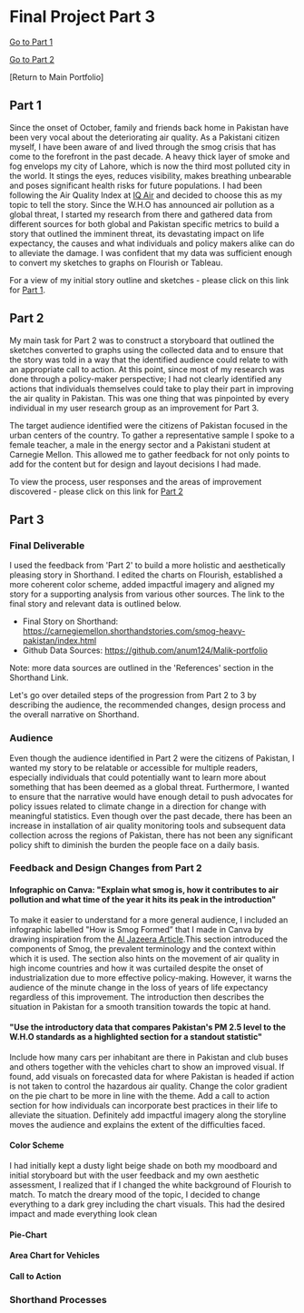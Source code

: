 # Final Project Part 3
[Go to Part 1](/final_project_AnumMalik.md)

[Go to Part 2](/final_project_AnumMalik2.md)

[Return to Main Portfolio]

## Part 1
Since the onset of October, family and friends back home in Pakistan have been very vocal about the deteriorating air quality. As a Pakistani citizen myself, I have been aware of and lived through the smog crisis that has come to the forefront in the past decade. A heavy thick layer of smoke and fog envelops my city of Lahore, which is now the third most polluted city in the world. It stings the eyes, reduces visibility, makes breathing unbearable and poses significant health risks for future populations. I had been following the Air Quality Index at [IQ Air](https://www.iqair.com/us/pakistan) and decided to choose this as my topic to tell the story. Since the W.H.O has announced air pollution as a global threat, I started my research from there and gathered data from different sources for both global and Pakistan specific metrics to build a story that outlined the imminent threat, its devastating impact on life expectancy, the causes and what individuals and policy makers alike can do to alleviate the damage. I was confident that my data was sufficient enough to convert my sketches to graphs on Flourish or Tableau. 

For a view of my initial story outline and sketches - please click on this link for [Part 1](/final_project_AnumMalik.md).

## Part 2
My main task for Part 2 was to construct a storyboard that outlined the sketches converted to graphs using the collected data and to ensure that the story was told in a way that the identified audience could relate to with an appropriate call to action. At this point, since most of my research was done through a policy-maker perspective; I had not clearly identified any actions that individuals themselves could take to play their part in improving the air quality in Pakistan. This was one thing that was pinpointed by every individual in my user research group as an improvement for Part 3.

The target audience identified were the citizens of Pakistan focused in the urban centers of the country. To gather a representative sample I spoke to a female teacher, a male in the energy sector and a Pakistani student at Carnegie Mellon. This allowed me to gather feedback for not only points to add for the content but for design and layout decisions I had made. 

To view the process, user responses and the areas of improvement discovered - please click on this link for [Part 2](/final_project_AnumMalik2.md)

## Part 3
### Final Deliverable 
I used the feedback from 'Part 2' to build a more holistic and aesthetically pleasing story in Shorthand. I edited the charts on Flourish, established a more coherent color scheme, added impactful imagery and aligned my story for a supporting analysis from various other sources. The link to the final story and relevant data is outlined below.

- Final Story on Shorthand: https://carnegiemellon.shorthandstories.com/smog-heavy-pakistan/index.html
- Github Data Sources: https://github.com/anum124/Malik-portfolio

Note: more data sources are outlined in the 'References' section in the Shorthand Link.

Let's go over detailed steps of the progression from Part 2 to 3 by describing the audience, the recommended changes, design process and the overall narrative on Shorthand. 

### Audience
Even though the audience identified in Part 2 were the citizens of Pakistan, I wanted my story to be relatable or accessible for multiple readers, especially individuals that could potentially want to learn more about something that has been deemed as a global threat. Furthermore, I wanted to ensure that the narrative would have enough detail to push advocates for policy issues related to climate change in a direction for change with meaningful statistics. Even though over the past decade, there has been an increase in installation of air quality monitoring tools and subsequent data collection across the regions of Pakistan, there has not been any significant policy shift to diminish the burden the people face on a daily basis. 

### Feedback and Design Changes from Part 2

#### Infographic on Canva: "Explain what smog is, how it contributes to air pollution and what time of the year it hits its peak in the introduction" 
To make it easier to understand for a more general audience, I included an infographic labelled "How is Smog Formed” that I made in Canva by drawing inspiration from the [Al Jazeera Article](https://www.aljazeera.com/news/2017/11/9/satellite-image-shows-smog-in-india-and-pakistan#:~:text=How%20is%20smog%20formed%3F,to%20warm%20air%20in%20atmosphere).This section introduced the components of Smog, the prevalent terminology and the context within which it is used. The section also hints on the movement of air quality in high income countries and how it was curtailed despite the onset of industrialization due to more effective policy-making. However, it warns the audience of the minute change in the loss of years of life expectancy regardless of this improvement. The introduction then describes the situation in Pakistan for a smooth transition towards the topic at hand. 

#### "Use the introductory data that compares Pakistan's PM 2.5 level to the W.H.O standards as a highlighted section for a standout statistic"


Include how many cars per inhabitant are there in Pakistan and club buses and others together with the vehicles chart to show an improved visual.
If found, add visuals on forecasted data for where Pakistan is headed if action is not taken to control the hazardous air quality.
Change the color gradient on the pie chart to be more in line with the theme.
Add a call to action section for how individuals can incorporate best practices in their life to alleviate the situation.
Definitely add impactful imagery along the storyline moves the audience and explains the extent of the difficulties faced.

#### Color Scheme
I had initially kept a dusty light beige shade on both my moodboard and initial storyboard but with the user feedback and my own aesthetic assessment, I realized that if I changed the white background of Flourish to match. To match the dreary mood of the topic, I decided to change everything to a dark grey including the chart visuals. This had the desired impact and made everything look clean 

#### Pie-Chart

#### Area Chart for Vehicles 

#### Call to Action

### Shorthand Processes


